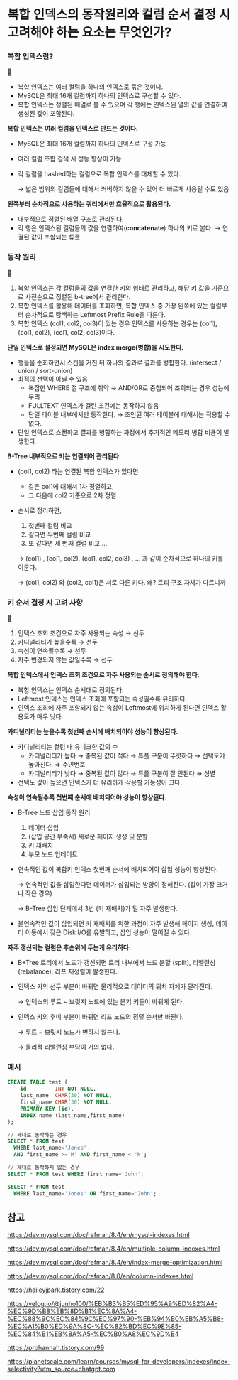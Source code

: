 # 복합 인덱스의 동작원리와 컬럼 순서 결정 시 고려해야 하는 요소는 무엇인가? 

### 복합 인덱스란?

<aside>
🧠

- 복합 인덱스는 여러 컬럼을 하나의 인덱스로 묶은 것이다.
- MySQL은 최대 16개 컬럼까지 하나의 인덱스로 구성할 수 있다.
- 복합 인덱스는 정렬된 배열로 볼 수 있으며 각 행에는 인덱스된 열의 값을 연결하여 생성된 값이 포함된다.
</aside>

**복합 인덱스는 여러 컬럼을 인덱스로 만드는 것이다.** 

- MySQL은 최대 16개 컬럼까지 하나의 인덱스로 구성 가능
- 여러 컬럼 조합 검색 시 성능 향상이 가능
- 각 컬럼을 hashed하는 컬럼으로 복합 인덱스를 대체할 수 있다.
    
    → 넓은 범위의 컬럼들에 대해서 커버하지 않을 수 있어 더 빠르게 사용될 수도 있음 
    

**왼쪽부터 순차적으로 사용하는 쿼리에서만 효율적으로 활용된다.** 

- 내부적으로 정렬된 배열 구조로 관리된다.
- 각 행은 인덱스된 컬럼들의 값을 연결하여(**concatenate**) 하나의 키로 본다. → 연결된 값이 포함되는 튜플

### 동작 원리

<aside>
🧠

1. 복합 인덱스는 각 컬럼들의 값을 연결한 키의 형태로 관리하고, 해당 키 값을 기준으로 사전순으로 정렬된 b-tree에서 관리한다. 
2. 복합 인덱스를 활용해 데이터를 조회하면, 복합 인덱스 중 가장 왼쪽에 있는 컬럼부터 순차적으로 탐색하는 Leftmost Prefix Rule을 따른다. 
3. 복합 인덱스 (col1, col2, col3)이 있는 경우 인덱스를 사용하는 경우는 (col1), (col1, col2), (col1, col2, col3)이다. 
</aside>

**단일 인덱스로 설정되면 MySQL은 index merge(병합)을 시도한다.** 

- 행들을 순회하면서 스캔을 거친 뒤 하나의 결과로 결과를 병합한다. (intersect / union / sort-union)
- 최적의 선택이 아닐 수 있음
    - 복잡한 WHERE 절 구조에 취약 → AND/OR로 중첩되어 조회되는 경우 성능에 무리
    - FULLTEXT 인덱스가 걸린 조건에는 동작하지 않음
    - 단일 테이블 내부에서만 동작한다. → 조인된 여러 테이블에 대해서는 적용할 수 없다.
- 단일 인덱스로 스캔하고 결과를 병합하는 과정에서 추가적인 메모리 병합 비용이 발생한다.

**B-Tree 내부적으로 키는 연결되어 관리된다.** 

- (col1, col2) 라는 연결된 복합 인덱스가 있다면
    - 같은 col1에 대해서 1차 정렬하고,
    - 그 다음에 col2 기준으로 2차 정렬
- 순서로 정리하면,
    1. 첫번째 컬럼 비교 
    2. 같다면 두번째 컬럼 비교 
    3. 또 같다면 세 번째 컬럼 비교 … 
    
    → (col1) , (col1, col2), (col1, col2, col3) , … 과 같이 순차적으로 하나의 키를 이룬다. 
    
    → (col1, col2) 와 (col2, col1)은 서로 다른 키다. 왜? 트리 구조 자체가 다르니까
    

### 키 순서 결정 시 고려 사항

<aside>
🧠

1. 인덱스 조회 조건으로 자주 사용되는 속성 → 선두 
2. 카디널리티가 높을수록 → 선두 
3. 속성이 연속될수록 → 선두 
4. 자주 변경되지 않는 값일수록 → 선두 
</aside>

**복합 인덱스에서 인덱스 조회 조건으로 자주 사용되는 순서로 정의해야 한다.** 

- 복합 인덱스는 인덱스 순서대로 정의된다.
- Leftmost 인덱스는 인덱스 조회에 포함되는 속성일수록 유리하다.
- 인덱스 조회에 자주 포함되지 않는 속성이 Leftmost에 위치하게 된다면 인덱스 활용도가 매우 낮다.

**카디널리티는 높을수록 첫번째 순서에 배치되어야 성능이 향상된다.** 

- 카디널리티는 컬럼 내 유니크한 값의 수
    - 카디널리티가 높다 → 중복된 값이 적다 → 튜플 구분이 뚜렷하다 → 선택도가 높아진다. ⇒ 주민번호
    - 카디널리티가 낮다 → 중복된 값이 많다 → 튜플 구분이 잘 안된다 ⇒ 성별
- 선택도 값이 높으면 인덱스가 더 유리하게 작용할 가능성이 크다.

**속성이 연속될수록 첫번째 순서에 배치되어야 성능이 향상된다.** 

- B-Tree 노드 삽입 동작 원리
    1. 데이터 삽입 
    2. (삽입 공간 부족시) 새로운 페이지 생성 및 분할 
    3. 키 재배치
    4. 부모 노드 업데이트 
- 연속적인 값이 복합키 인덱스 첫번째 순서에 배치되어야 삽입 성능이 향상된다.
    
    → 연속적인 값을 삽입한다면 데이터가 삽입되는 방향이 정해진다. (값이 가장 크거나 작은 경우) 
    
    → B-Tree 삽입 단계에서 3번 (키 재배치)가 덜 자주 발생한다. 
    
- 불연속적인 값이 삽입되면 키 재배치를 위한 과정이 자주 발생해 페이지 생성, 데이터 이동에서 잦은 Disk I/O를 유발하고, 삽입 성능이 떨어질 수 있다.

**자주 갱신되는 컬럼은 후순위에 두는게 유리하다.** 

- B+Tree 트리에서 노드가 갱신되면 트리 내부에서 노드 분할 (split), 리밸런싱(rebalance), 리프 재정렬이 발생한다.
- 인덱스 키의 선두 부분이 바뀌면 물리적으로 데이터의 위치 자체가 달라진다.
    
    → 인덱스의 루트 ~ 브릿지 노드에 있는 분기 키들이 바뀌게 된다. 
    
- 인덱스 키의 후미 부분이 바뀌면 리프 노드의 정렬 순서만 바뀐다.
    
    → 루트 ~ 브릿지 노드가 변하지 않는다.
    
    → 물리적 리밸런싱 부담이 거의 없다. 
    


### 예시

```sql
CREATE TABLE test (
    id         INT NOT NULL,
    last_name  CHAR(30) NOT NULL,
    first_name CHAR(30) NOT NULL,
    PRIMARY KEY (id),
    INDEX name (last_name,first_name)
);
```

```sql
// 제대로 동작하는 경우 
SELECT * FROM test
  WHERE last_name='Jones'
  AND first_name >='M' AND first_name < 'N';
```

```sql
// 제대로 동작하지 않는 경우 
SELECT * FROM test WHERE first_name='John';

SELECT * FROM test
  WHERE last_name='Jones' OR first_name='John';
```

## 참고

https://dev.mysql.com/doc/refman/8.4/en/mysql-indexes.html

https://dev.mysql.com/doc/refman/8.4/en/multiple-column-indexes.html

https://dev.mysql.com/doc/refman/8.4/en/index-merge-optimization.html

https://dev.mysql.com/doc/refman/8.0/en/column-indexes.html

https://haileyjpark.tistory.com/22

https://velog.io/@junho100/%EB%B3%B5%ED%95%A9%ED%82%A4-%EC%9D%B8%EB%8D%B1%EC%8A%A4-%EC%88%9C%EC%84%9C%EC%97%90-%EB%94%B0%EB%A5%B8-%EC%A1%B0%ED%9A%8C-%EC%82%BD%EC%9E%85-%EC%84%B1%EB%8A%A5-%EC%B0%A8%EC%9D%B4

https://prohannah.tistory.com/99

https://planetscale.com/learn/courses/mysql-for-developers/indexes/index-selectivity?utm_source=chatgpt.com
